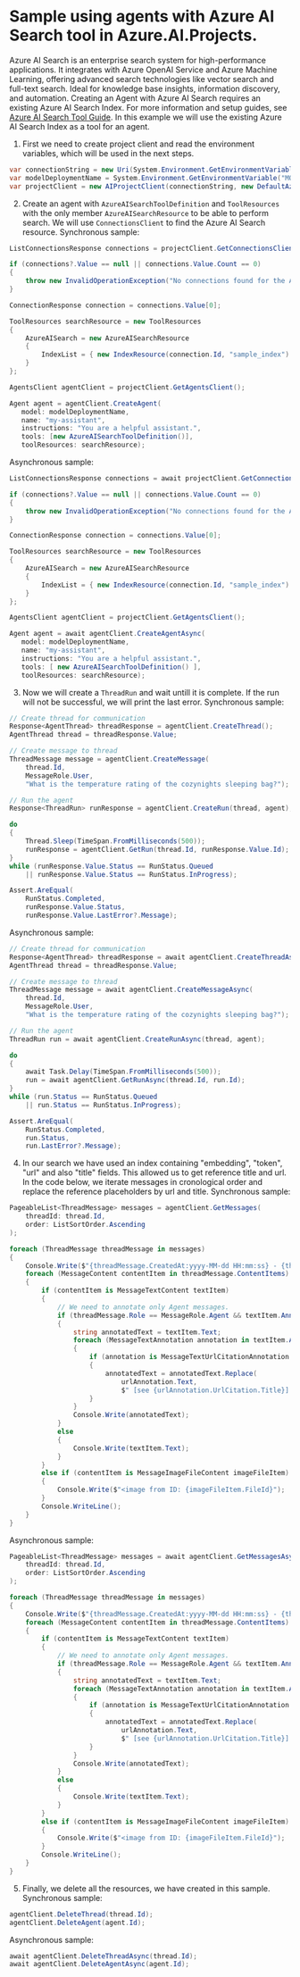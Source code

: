 # Sample using agents with Azure AI Search tool in Azure.AI.Projects.

Azure AI Search is an enterprise search system for high-performance applications.
It integrates with Azure OpenAI Service and Azure Machine Learning, offering advanced
search technologies like vector search and full-text search. Ideal for knowledge base
insights, information discovery, and automation. Creating an Agent with Azure AI
Search requires an existing Azure AI Search Index. For more information and setup
guides, see [Azure AI Search Tool Guide](https://learn.microsoft.com/azure/ai-services/agents/how-to/tools/azure-ai-search).
In this example we will use the existing Azure AI Search Index as a tool for an agent.

1. First we need to create project client and read the environment variables, which will be used in the next steps.
```C# Snippet:AzureAISearchExample_CreateProjectClient
var connectionString = new Uri(System.Environment.GetEnvironmentVariable("PROJECT_CONNECTION_STRING"));
var modelDeploymentName = System.Environment.GetEnvironmentVariable("MODEL_DEPLOYMENT_NAME");
var projectClient = new AIProjectClient(connectionString, new DefaultAzureCredential());
```

2. Create an agent with `AzureAISearchToolDefinition` and `ToolResources` with the only member `AzureAISearchResource` to be able to perform search. We will use `ConnectionsClient` to find the Azure AI Search resource.
Synchronous sample:
```C# Snippet:CreateAgentWithAzureAISearchTool_Sync
ListConnectionsResponse connections = projectClient.GetConnectionsClient().GetConnections(ConnectionType.AzureAISearch);

if (connections?.Value == null || connections.Value.Count == 0)
{
    throw new InvalidOperationException("No connections found for the Azure AI Search.");
}

ConnectionResponse connection = connections.Value[0];

ToolResources searchResource = new ToolResources
{
    AzureAISearch = new AzureAISearchResource
    {
        IndexList = { new IndexResource(connection.Id, "sample_index") }
    }
};

AgentsClient agentClient = projectClient.GetAgentsClient();

Agent agent = agentClient.CreateAgent(
   model: modelDeploymentName,
   name: "my-assistant",
   instructions: "You are a helpful assistant.",
   tools: [new AzureAISearchToolDefinition()],
   toolResources: searchResource);
```

Asynchronous sample:
```C# Snippet:CreateAgentWithAzureAISearchTool
ListConnectionsResponse connections = await projectClient.GetConnectionsClient().GetConnectionsAsync(ConnectionType.AzureAISearch).ConfigureAwait(false);

if (connections?.Value == null || connections.Value.Count == 0)
{
    throw new InvalidOperationException("No connections found for the Azure AI Search.");
}

ConnectionResponse connection = connections.Value[0];

ToolResources searchResource = new ToolResources
{
    AzureAISearch = new AzureAISearchResource
    {
        IndexList = { new IndexResource(connection.Id, "sample_index") }
    }
};

AgentsClient agentClient = projectClient.GetAgentsClient();

Agent agent = await agentClient.CreateAgentAsync(
   model: modelDeploymentName,
   name: "my-assistant",
   instructions: "You are a helpful assistant.",
   tools: [ new AzureAISearchToolDefinition() ],
   toolResources: searchResource);
```

3. Now we will create a `ThreadRun` and wait untill it is complete. If the run will not be successful, we will print the last error.
Synchronous sample:
```C# Snippet:AzureAISearchExample_CreateRun_Sync
// Create thread for communication
Response<AgentThread> threadResponse = agentClient.CreateThread();
AgentThread thread = threadResponse.Value;

// Create message to thread
ThreadMessage message = agentClient.CreateMessage(
    thread.Id,
    MessageRole.User,
    "What is the temperature rating of the cozynights sleeping bag?");

// Run the agent
Response<ThreadRun> runResponse = agentClient.CreateRun(thread, agent);

do
{
    Thread.Sleep(TimeSpan.FromMilliseconds(500));
    runResponse = agentClient.GetRun(thread.Id, runResponse.Value.Id);
}
while (runResponse.Value.Status == RunStatus.Queued
    || runResponse.Value.Status == RunStatus.InProgress);

Assert.AreEqual(
    RunStatus.Completed,
    runResponse.Value.Status,
    runResponse.Value.LastError?.Message);
```

Asynchronous sample:
```C# Snippet:AzureAISearchExample_CreateRun
// Create thread for communication
Response<AgentThread> threadResponse = await agentClient.CreateThreadAsync();
AgentThread thread = threadResponse.Value;

// Create message to thread
ThreadMessage message = await agentClient.CreateMessageAsync(
    thread.Id,
    MessageRole.User,
    "What is the temperature rating of the cozynights sleeping bag?");

// Run the agent
ThreadRun run = await agentClient.CreateRunAsync(thread, agent);

do
{
    await Task.Delay(TimeSpan.FromMilliseconds(500));
    run = await agentClient.GetRunAsync(thread.Id, run.Id);
}
while (run.Status == RunStatus.Queued
    || run.Status == RunStatus.InProgress);

Assert.AreEqual(
    RunStatus.Completed,
    run.Status,
    run.LastError?.Message);
```

4. In our search we have used an index containing "embedding", "token", "url" and also "title" fields. This allowed us to get reference title and url. In the code below, we iterate messages in cronological order and replace the reference placeholders by url and title.
Synchronous sample:
```C# Snippet:PopulateReferencesAgentWithAzureAISearchTool_Sync
PageableList<ThreadMessage> messages = agentClient.GetMessages(
    threadId: thread.Id,
    order: ListSortOrder.Ascending
);

foreach (ThreadMessage threadMessage in messages)
{
    Console.Write($"{threadMessage.CreatedAt:yyyy-MM-dd HH:mm:ss} - {threadMessage.Role,10}: ");
    foreach (MessageContent contentItem in threadMessage.ContentItems)
    {
        if (contentItem is MessageTextContent textItem)
        {
            // We need to annotate only Agent messages.
            if (threadMessage.Role == MessageRole.Agent && textItem.Annotations.Count > 0)
            {
                string annotatedText = textItem.Text;
                foreach (MessageTextAnnotation annotation in textItem.Annotations)
                {
                    if (annotation is MessageTextUrlCitationAnnotation urlAnnotation)
                    {
                        annotatedText = annotatedText.Replace(
                            urlAnnotation.Text,
                            $" [see {urlAnnotation.UrlCitation.Title}] ({urlAnnotation.UrlCitation.Url})");
                    }
                }
                Console.Write(annotatedText);
            }
            else
            {
                Console.Write(textItem.Text);
            }
        }
        else if (contentItem is MessageImageFileContent imageFileItem)
        {
            Console.Write($"<image from ID: {imageFileItem.FileId}");
        }
        Console.WriteLine();
    }
}
```

Asynchronous sample:
```C# Snippet:PopulateReferencesAgentWithAzureAISearchTool
PageableList<ThreadMessage> messages = await agentClient.GetMessagesAsync(
    threadId: thread.Id,
    order: ListSortOrder.Ascending
);

foreach (ThreadMessage threadMessage in messages)
{
    Console.Write($"{threadMessage.CreatedAt:yyyy-MM-dd HH:mm:ss} - {threadMessage.Role,10}: ");
    foreach (MessageContent contentItem in threadMessage.ContentItems)
    {
        if (contentItem is MessageTextContent textItem)
        {
            // We need to annotate only Agent messages.
            if (threadMessage.Role == MessageRole.Agent && textItem.Annotations.Count > 0)
            {
                string annotatedText = textItem.Text;
                foreach (MessageTextAnnotation annotation in textItem.Annotations)
                {
                    if (annotation is MessageTextUrlCitationAnnotation urlAnnotation)
                    {
                        annotatedText = annotatedText.Replace(
                            urlAnnotation.Text,
                            $" [see {urlAnnotation.UrlCitation.Title}] ({urlAnnotation.UrlCitation.Url})");
                    }
                }
                Console.Write(annotatedText);
            }
            else
            {
                Console.Write(textItem.Text);
            }
        }
        else if (contentItem is MessageImageFileContent imageFileItem)
        {
            Console.Write($"<image from ID: {imageFileItem.FileId}");
        }
        Console.WriteLine();
    }
}
```

5. Finally, we delete all the resources, we have created in this sample.
Synchronous sample:
```C# Snippet:AzureAISearchExample_Cleanup_Sync
agentClient.DeleteThread(thread.Id);
agentClient.DeleteAgent(agent.Id);
```

Asynchronous sample:
```C# Snippet:AzureAISearchExample_Cleanup
await agentClient.DeleteThreadAsync(thread.Id);
await agentClient.DeleteAgentAsync(agent.Id);
```
